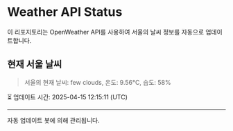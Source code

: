 
# Weather API Status

이 리포지토리는 OpenWeather API를 사용하여 서울의 날씨 정보를 자동으로 업데이트합니다.

## 현재 서울 날씨
> 서울의 현재 날씨: few clouds, 온도: 9.56°C, 습도: 58%

⏳ 업데이트 시간: 2025-04-15 12:15:11 (UTC)

---
자동 업데이트 봇에 의해 관리됩니다.
